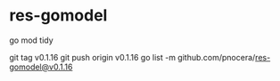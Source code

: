 # res-gomodel

go mod tidy

git tag v0.1.16
git push origin v0.1.16
go list -m github.com/pnocera/res-gomodel@v0.1.16
